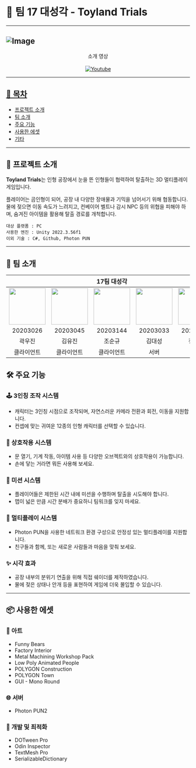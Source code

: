 # 🧸 팀 17 대성각 - Toyland Trials

---
![Image](https://github.com/user-attachments/assets/103869d7-a533-4996-8a28-d840709cd4c1)
---

<div align="center">
소개 영상
<br><br>
<a href = "https://youtu.be/zvwuJRTicEw"><img alt="Youtube" src ="https://img.shields.io/badge/Youtube-FF0000.svg?&style=for-the-badge&logo=Youtube&logoColor=white"/>
</div>

---

## 📑 목차
- [프로젝트 소개](#프로젝트-소개)
- [팀 소개](#팀-소개)
- [주요 기능](#주요-기능)
- [사용한 에셋](#사용한-에셋)
- [기타](#기타)

---

## 📌 프로젝트 소개

**Toyland Trials**는 인형 공장에서 눈을 뜬 인형들이 협력하여 탈출하는 3D 멀티플레이 게임입니다.

플레이어는 곰인형이 되어, 공장 내 다양한 장애물과 기믹을 넘어서기 위해 협동합니다. 물에 젖으면 이동 속도가 느려지고, 컨베이어 벨트나 감시 NPC 등의 위협을 피해야 하며, 숨겨진 아이템을 활용해 탈출 경로를 개척합니다.

    대상 플랫폼 : PC
    사용한 엔진 : Unity 2022.3.56f1
    이외 기술 : C#, Github, Photon PUN

---

## 👥 팀 소개

<table>
    <thead>
        <tr>
            <th colspan="6"> 17팀 대성각 </th>
        </tr>
    </thead>
    <tbody>
        <tr>
            <td align='center'><a href="https://github.com/gugyeoj1n"><img src="https://github.com/user-attachments/assets/91ce4407-553a-455f-a68c-b6b599f8e36b" width="100" height="100"></a></td>
            <td align='center'><a href="https://github.com/17637p"><img src="https://github.com/user-attachments/assets/5649bd7d-cbbe-4b92-b9cc-32a457841c88" width="100" height="100"></a></td>
            <td align='center'><a href="https://github.com/whtnsrb123"><img src="https://github.com/user-attachments/assets/ad1f4506-7aac-4ceb-a0fc-b41be2a0893c" width="100" height="100"></a></td>
            <td align='center'><a href="https://github.com/ForestMS1"><img src="https://github.com/user-attachments/assets/efb604dd-bf5c-4b30-946e-ee5c3bcb001d" width="100" height="100"></a></td>
            <td align='center'><a href="https://github.com/JiyeonJeong01"><img src="https://github.com/user-attachments/assets/1010e12f-2014-4981-8618-a5201f4474b9" width="100" height="100"></a></td>
        </tr>
        <tr>
            <td align='center'>20203026</td>
            <td align='center'>20203045</td>
            <td align='center'>20203144</td>
            <td align='center'>20203033</td>
            <td align='center'>20200592</td>
        </tr>
        <tr>
            <td align='center'>곽우진</td>
            <td align='center'>김유진</td>
            <td align='center'>조순규</td>
            <td align='center'>김대성</td>
            <td align='center'>정지연</td>
        </tr>
        <tr>
            <td align='center'>클라이언트</td>
            <td align='center'>클라이언트</td>
            <td align='center'>클라이언트</td>
            <td align='center'>서버</td>
            <td align='center'>서버</td>
        </tr>
    </tbody>
</table>

## 🛠 주요 기능

### 🕹 3인칭 조작 시스템
- 캐릭터는 3인칭 시점으로 조작되며, 자연스러운 카메라 전환과 회전, 이동을 지원합니다.
- 컨셉에 맞는 귀여운 12종의 인형 캐릭터를 선택할 수 있습니다.

### 🔄 상호작용 시스템
- 문 열기, 기계 작동, 아이템 사용 등 다양한 오브젝트와의 상호작용이 가능합니다.
- 손에 닿는 거라면 뭐든 사용해 보세요.

### 🎯 미션 시스템
- 플레이어들은 제한된 시간 내에 미션을 수행하며 탈출을 시도해야 합니다.
- 맵이 넓은 만큼 시간 분배가 중요하니 팀워크를 잊지 마세요.

### 🤝 멀티플레이 시스템
- Photon PUN을 사용한 네트워크 환경 구성으로 안정성 있는 멀티플레이를 지원합니다.
- 친구들과 함께, 또는 새로운 사람들과 마음을 맞춰 보세요.

### ✨ 시각 효과
- 공장 내부의 분위기 연출을 위해 직접 쉐이더를 제작하였습니다.
- 물에 젖은 상태나 안개 등을 표현하여 게임에 더욱 몰입할 수 있습니다.

---

## 📦 사용한 에셋

### 🎨 아트

* Funny Bears
* Factory Interior
* Metal Machining Workshop Pack
* Low Poly Animated People
* POLYGON Construction
* POLYGON Town
* GUI - Mono Round

### 🌐 서버
* Photon PUN2

### 🧰 개발 및 최적화
* DOTween Pro
* Odin Inspector
* TextMesh Pro
* SerializableDictionary
